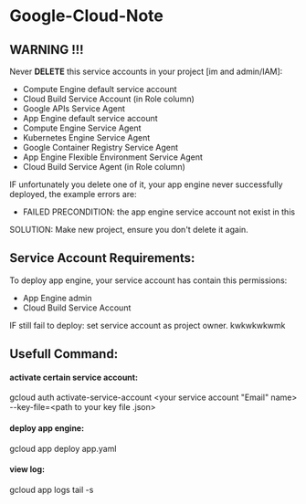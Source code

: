 # Google-Cloud-Note

## WARNING !!!
Never **DELETE** this service accounts in your project [im and admin/IAM]:
- Compute Engine default service account
- Cloud Build Service Account (in Role column)
- Google APIs Service Agent
- App Engine default service account
- Compute Engine Service Agent 
- Kubernetes Engine Service Agent
- Google Container Registry Service Agent 
- App Engine Flexible Environment Service Agent 
- Cloud Build Service Agent (in Role column)

IF unfortunately you delete one of it, your app engine never successfully deployed, the example errors are:
- FAILED PRECONDITION: the app engine service account not exist in this <your project name>

SOLUTION: Make new project, ensure you don't delete it again.

## Service Account Requirements:
To deploy app engine, your service account has contain this permissions:
- App Engine admin
- Cloud Build Service Account

IF still fail to deploy: set service account as project owner. kwkwkwkwmk

## Usefull Command:
#### activate certain service account:
gcloud auth activate-service-account <your service account "Email" name> --key-file=<path to your key file .json>
#### deploy app engine:
gcloud app deploy app.yaml
#### view log:
gcloud app logs tail -s <your service name>






